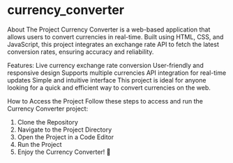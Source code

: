 # currency_converter
About The Project
Currency Converter is a web-based application that allows users to convert currencies in real-time. Built using HTML, CSS, and JavaScript, this project integrates an exchange rate API to fetch the latest conversion rates, ensuring accuracy and reliability.

Features:
Live currency exchange rate conversion
User-friendly and responsive design
Supports multiple currencies
API integration for real-time updates
Simple and intuitive interface
This project is ideal for anyone looking for a quick and efficient way to convert currencies on the web.

How to Access the Project
Follow these steps to access and run the Currency Converter project:
1. Clone the Repository
2. Navigate to the Project Directory
3. Open the Project in a Code Editor
4. Run the Project
5. Enjoy the Currency Converter! 🎉
